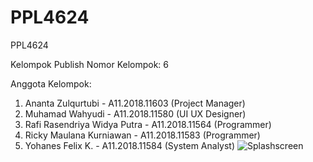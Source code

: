 # PPL4624
PPL4624

Kelompok Publish
Nomor Kelompok: 6

Anggota Kelompok:
1. Ananta Zulqurtubi - A11.2018.11603 (Project Manager)
2. Muhamad Wahyudi - A11.2018.11580 (UI UX Designer)
3. Rafi Rasendriya Widya Putra - A11.2018.11564 (Programmer)
4. Ricky Maulana Kurniawan - A11.2018.11583 (Programmer)
5. Yohanes Felix K. - A11.2018.11584 (System Analyst)
![Splashscreen](https://user-images.githubusercontent.com/79980271/119149717-f5a46b80-ba77-11eb-9e85-52c52593326d.png)
